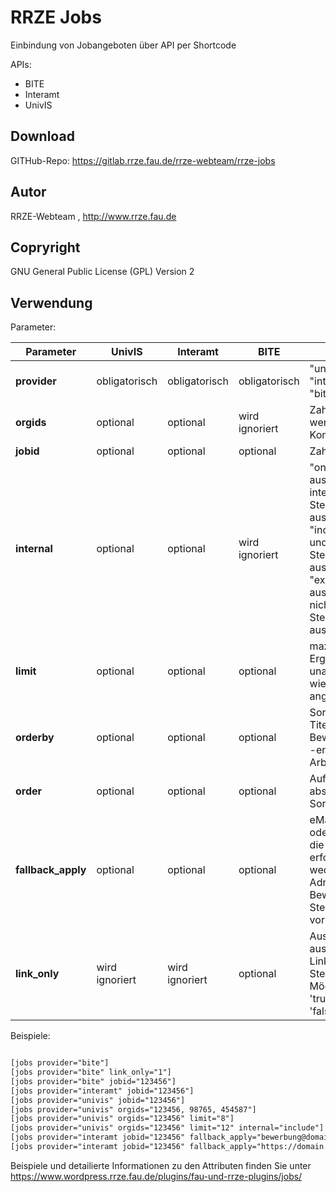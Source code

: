 # RRZE Jobs
Einbindung von Jobangeboten über API per Shortcode

APIs:
- BITE
- Interamt
- UnivIS


## Download
GITHub-Repo: https://gitlab.rrze.fau.de/rrze-webteam/rrze-jobs

## Autor
RRZE-Webteam , http://www.rrze.fau.de

## Copryright
GNU General Public License (GPL) Version 2

## Verwendung

Parameter:

|Parameter|UnivIS|Interamt|BITE|Wert|Default|Beispiele|
|---------|------|--------|----|----|-------|---------|
|**provider**|obligatorisch|obligatorisch|obligatorisch|"univis" oder "interamt" oder "bite"|univis|provider="bite"|
|**orgids**|optional|optional|wird ignoriert|Zahl -  mehrere werden durch Kommata getrennt||orgids="123,456,789"<br />orgids="4711"|
|**jobid**|optional|optional|optional|Zahl||jobid="123"|
|**internal**|optional|optional|wird ignoriert|"only" => ausschliesslich interne Stellenanzeigen ausgeben<br />"include" => interne und nicht-interne Stellenanzeigen ausgeben<br />"exclude" => ausschliesslich nicht-interne Stellenanzeigen ausgeben|exclude|internal="include"<br />internal="only"|
|**limit**|optional|optional|optional|maximale Anzahl an Ergebnissen - unabhängig davon, wieviele orgids angeben wurden||limit="4"|
|**orderby**|optional|optional|optional|Sortierung nach Titel, Bewerbungsbeginn, -ende oder Arbeitsbeginn|job_title|orderby="job_title"<br />orderby="application_start"<br />orderby="application_end"<br />orderby="job_start"|
|**order**|optional|optional|optional|Auf- oder absteigende Sortierung|DESC|order="ASC" (aufsteigend)<br />order="DESC" (absteigend)|
|**fallback_apply**|optional|optional|optional|eMail-Adresse oder Link, über den die Bewerbung erfolgen soll, wenn weder eMail-Adresse noch Bewerbungslink im Stellenangebot vorhanden ist||fallback_apply="bewerbung@domain.tld"<br />fallback_apply="https://domain.tld/bewerbungsformular"|
|**link_only**|wird ignoriert|wird ignoriert|optional|Ausgabe als Liste ausschliesslich mit Links zu den Stellenangeboten. Mögliche Werte: 'true' oder '1' oder 'false' oder '0'|false|link_only="1"<br />link_only="true"|





Beispiele:
```html

[jobs provider="bite"]
[jobs provider="bite" link_only="1"]
[jobs provider="bite" jobid="123456"]
[jobs provider="interamt" jobid="123456"]
[jobs provider="univis" jobid="123456"]
[jobs provider="univis" orgids="123456, 98765, 454587"]
[jobs provider="univis" orgids="123456" limit="8"]
[jobs provider="univis" orgids="123456" limit="12" internal="include"]
[jobs provider="interamt jobid="123456" fallback_apply="bewerbung@domain.tld"]
[jobs provider="interamt jobid="123456" fallback_apply="https://domain.tld/bewerbungsformular"]


```
Beispiele und detailierte Informationen zu den Attributen finden Sie unter https://www.wordpress.rrze.fau.de/plugins/fau-und-rrze-plugins/jobs/